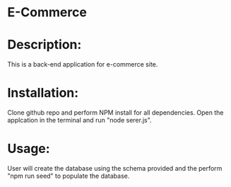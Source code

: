 # E-Commerce

# Description:
This is a back-end application for e-commerce site. 

# Installation: 
Clone github repo and perform NPM install for all dependencies.  Open the applcation in the terminal and run "node serer.js".

# Usage:
User will create the database using the schema provided and the perform "npm run seed" to populate the database.

